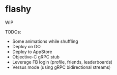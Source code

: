 # flashy

WIP

TODOs:

- Some animations while shuffling
- Deploy on DO
- Deploy to AppStore
- Objective-C gRPC stub
- Leverage FB login (profile, friends, leaderboards)
- Versus mode (using gRPC bidirectional streams)
